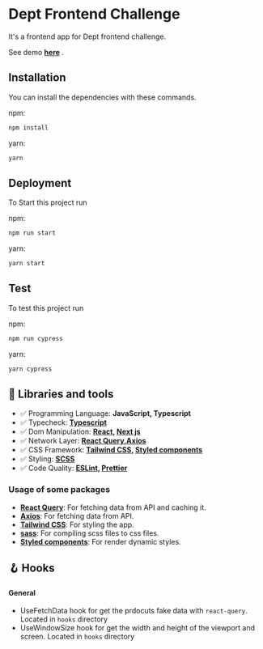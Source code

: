# Dept Frontend Challenge

It's a frontend app for Dept frontend challenge.
 
See demo **[here](https://dept-frontend-challenge.vercel.app/)** .


## Installation

You can install the dependencies with these commands.

npm:

```bash
npm install
```

yarn:

```bash
yarn
```

## Deployment

To Start this project run

npm:

```bash
npm run start
```

yarn:

```bash
yarn start
```

## Test

To test this project run

npm:

```bash
npm run cypress
```

yarn:

```bash
yarn cypress
```

## 🧰 Libraries and tools

- ✅ Programming Language: **JavaScript, Typescript**
- ✅ Typecheck: **[Typescript](https://www.typescriptlang.org/)**
- ✅ Dom Manipulation: **[React](https://reactjs.org/), [Next js](https://nextjs.org/)**
- ✅ Network Layer: **[React Query](https://react-query.tanstack.com/),[Axios](https://axios-http.com/)**
- ✅ CSS Framework: **[Tailwind CSS](https://tailwindcss.com/), [Styled components](https://styled-components.com/)**
- ✅ Styling: **[SCSS](https://www.npmjs.com/package/sass)**
- ✅ Code Quality: **[ESLint](https://eslint.org/), [Prettier](https://prettier.io/)**

### Usage of some packages

- **[React Query](https://react-query.tanstack.com/)**: For fetching data from API and caching it.
- **[Axios](https://axios-http.com/)**: For fetching data from API.
- **[Tailwind CSS](https://tailwindcss.com/)**: For styling the app.
- **[sass](https://www.npmjs.com/package/sass)**: For compiling scss files to css files.
- **[Styled components](https://styled-components.com/)**: For render dynamic styles.


## 🪝 Hooks

#### General

- UseFetchData hook for get the prdocuts fake data with `react-query`. Located in `hooks` directory
- UseWindowSize hook for get the width and height of the viewport and screen. Located in `hooks` directory


